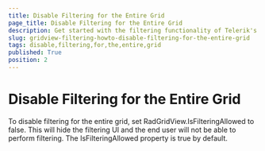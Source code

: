 ```yaml
---
title: Disable Filtering for the Entire Grid
page_title: Disable Filtering for the Entire Grid
description: Get started with the filtering functionality of Telerik's {{ site.framework_name }} DataGrid and learn how to disable filtering for the entire grid.
slug: gridview-filtering-howto-disable-filtering-for-the-entire-grid
tags: disable,filtering,for,the,entire,grid
published: True
position: 2
---
```


# Disable Filtering for the Entire Grid

To disable filtering for the entire grid, set RadGridView.IsFilteringAllowed to false. This will hide the filtering UI and the end user will not be able to perform filtering. The IsFilteringAllowed property is true by default.

